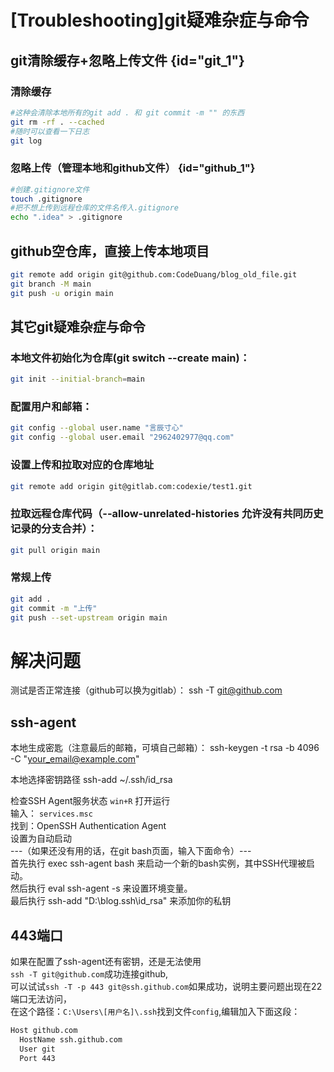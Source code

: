 # [Troubleshooting]git疑难杂症与命令

## git清除缓存+忽略上传文件 {id="git_1"}
### 清除缓存
```Bash
#这种会清除本地所有的git add . 和 git commit -m "" 的东西
git rm -rf . --cached
#随时可以查看一下日志
git log
```
### 忽略上传（管理本地和github文件） {id="github_1"}
```Bash
#创建.gitignore文件
touch .gitignore
#把不想上传到远程仓库的文件名传入.gitignore
echo ".idea" > .gitignore
```

## github空仓库，直接上传本地项目
```Bash
git remote add origin git@github.com:CodeDuang/blog_old_file.git
git branch -M main
git push -u origin main
```
## 其它git疑难杂症与命令
### 本地文件初始化为仓库(git switch --create main)：
```Bash
git init --initial-branch=main
```


### 配置用户和邮箱：
```Bash
git config --global user.name "言辰寸心"
git config --global user.email "2962402977@qq.com"
```

### 设置上传和拉取对应的仓库地址
```Bash
git remote add origin git@gitlab.com:codexie/test1.git
```

### 拉取远程仓库代码（--allow-unrelated-histories 允许没有共同历史记录的分支合并）：
```Bash
git pull origin main
```

### 常规上传
```Bash
git add .
git commit -m "上传"
git push --set-upstream origin main
```




# 解决问题
测试是否正常连接（github可以换为gitlab）：
ssh -T git@github.com

## ssh-agent
本地生成密匙（注意最后的邮箱，可填自己邮箱）：
ssh-keygen -t rsa -b 4096 -C "your_email@example.com"

本地选择密钥路径
ssh-add ~/.ssh/id_rsa

检查SSH Agent服务状态
`win+R` 打开运行  
输入： `services.msc`  
找到：OpenSSH Authentication Agent  
设置为自动启动  
---（如果还没有用的话，在git bash页面，输入下面命令）---  
首先执行 exec ssh-agent bash 来启动一个新的bash实例，其中SSH代理被启动。  
然后执行 eval ssh-agent -s 来设置环境变量。  
最后执行 ssh-add "D:\blog\.ssh\id_rsa" 来添加你的私钥  

## 443端口
如果在配置了ssh-agent还有密钥，还是无法使用  
`ssh -T git@github.com`成功连接github,  
可以试试`ssh -T -p 443 git@ssh.github.com`如果成功，说明主要问题出现在22端口无法访问，  
在这个路径：`C:\Users\[用户名]\.ssh`找到文件`config`,编辑加入下面这段：  
```Bash
Host github.com
  HostName ssh.github.com
  User git
  Port 443
```
